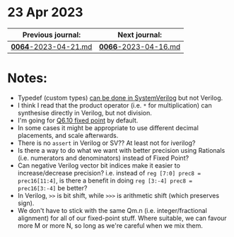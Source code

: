 # 23 Apr 2023

| Previous journal: | Next journal: |
|-|-|
| [**0064**-2023-04-21.md](./0064-2023-04-21.md) | [**0066**-2023-04-16.md](./0061-2023-04-16.md) |

# Notes:

*   Typedef (custom types) [can be done in SystemVerilog](https://fpgatutorial.com/systemverilog-typedef-enum-struct/) but not Verilog.
*   I think I read that the product operator (i.e. `*` for multiplication) can synthesise directly in Verilog, but not division.
*   I'm going for [Q6.10 fixed point](https://en.wikipedia.org/wiki/Q_(number_format)) by default.
*   In some cases it might be appropriate to use different decimal placements, and scale afterwards.
*   There is no `assert` in Verilog or SV?? At least not for iverilog?
*   Is there a way to do what we want with better precision using Rationals (i.e. numerators and denominators) instead of Fixed Point?
*   Can negative Verilog vector bit indices make it easier to increase/decrease precision?
    i.e. instead of `reg [7:0] prec8 = prec16[11:4]`, is there a benefit in doing `reg [3:-4] prec8 = prec16[3:-4]` be better?
*   In Verilog, `>>` is bit shift, while `>>>` is arithmetic shift (which preserves sign).
*   We don't have to stick with the same Qm.n (i.e. integer/fractional alignment) for all of our fixed-point stuff. Where suitable, we can favour more M or more N, so long as we're careful when we mix them.
